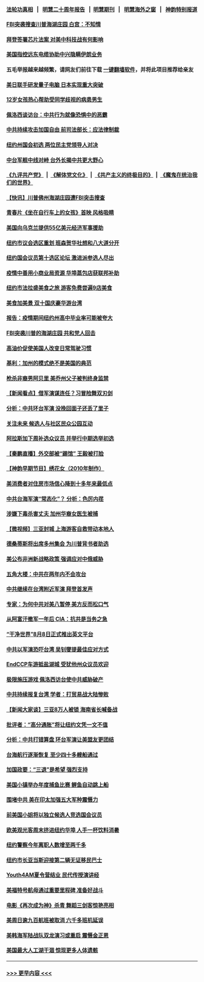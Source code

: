 #### [法轮功真相](https://github.com/gfw-breaker/truth/blob/master/README.md?t=0) &nbsp;&nbsp;|&nbsp;&nbsp; [明慧二十周年报告](https://github.com/gfw-breaker/mh-reports/blob/master/README.md?t=0) &nbsp;&nbsp;|&nbsp;&nbsp;[明慧期刊](https://github.com/gfw-breaker/mh-qikan) &nbsp;&nbsp;|&nbsp;&nbsp; [明慧海外之窗](https://github.com/gfw-breaker/mh-news/blob/master/README.md?t=0) &nbsp;&nbsp;|&nbsp;&nbsp; [神韵特别报道](https://github.com/gfw-breaker/mh-news/blob/master/shenyun.md?t=0)
#### [FBI突袭搜查川普海湖庄园 白宫：不知情](../pages/nsc412/n13798950.md?t=08100251) 
#### [拜登签署芯片法案 对美中科技战有何影响](../pages/nsc412/n13798973.md?t=08100251) 
#### [美国指控远东电缆协助中兴隐瞒伊朗业务](../pages/nsc412/n13798971.md?t=08100251) 
#### 五毛举报越来越频繁，请网友们前往下载 [一键翻墙软件](https://github.com/gfw-breaker/ssr-accounts)，并将此项目推荐给亲友
#### [美日联手研发量子电脑 日本实现重大突破](../pages/nsc412/n13798979.md?t=08100251) 
#### [12岁女孩热心帮助受同学歧视的病患男生](../pages/nsc412/n13798810.md?t=08100251) 
#### [佩洛西谈访台：中共行为就像恐惧中的恶霸](../pages/nsc412/n13798920.md?t=08100251) 
#### [中共持续攻击加国自由 前司法部长：应法律制裁](../pages/nsc412/n13798533.md?t=08100251) 
#### [纽约州国会初选 两位民主党领导人对决](../pages/nsc412/n13798508.md?t=08100251) 
#### [中台军舰中线对峙 台外长揭中共更大野心](../pages/nsc412/n13798740.md?t=08100251) 
#### [《九评共产党》](https://github.com/begood0513/9ping.md/blob/master/README.md) &nbsp;|&nbsp; [《解体党文化》](../../../../jtdwh.md/blob/master/README.md)  &nbsp;|&nbsp; [《共产主义的终极目的》](../../../../gczydzjmd.md/blob/master/README.md) &nbsp;|&nbsp; [《魔鬼在统治我们的世界》](../../../../mgztzwmdsj.md/blob/master/README.md) 
#### [【快讯】川普佛州海湖庄园遭FBI突击搜查](../pages/nsc412/n13798436.md?t=08100251) 
#### [青春片《坐在自行车上的女孩》首映 风格吸睛](../pages/nsc412/n13798524.md?t=08100251) 
#### [美国向乌克兰提供55亿美元经济军事援助](../pages/nsc412/n13798555.md?t=08100251) 
#### [纽约市议会选区重划 班森贺华社想和八大道分开](../pages/nsc412/n13798562.md?t=08100251) 
#### [纽约国会议员第十选区论坛 激进派参选人尽出](../pages/nsc412/n13798566.md?t=08100251) 
#### [疫情中善用小商业局资源 华埠蒸包店获联邦补助](../pages/nsc412/n13798543.md?t=08100251) 
#### [纽约市法拉盛美食之旅 游客免费尝遍9店美食](../pages/nsc412/n13798517.md?t=08100251) 
#### [美食加美景 双十国庆豪华游台湾](../pages/nsc412/n13798515.md?t=08100251) 
#### [报告：疫情期间纽约州高中毕业率可能被夸大](../pages/nsc412/n13798513.md?t=08100251) 
#### [FBI突袭川普的海湖庄园 共和党人回击](../pages/nsc412/n13798479.md?t=08100251) 
#### [高油价促使美国人改变日常驾驶习惯](../pages/nsc412/n13798504.md?t=08100251) 
#### [基利：加州的模式绝不是美国的典范](../pages/nsc412/n13798498.md?t=08100251) 
#### [枪杀非裔男阿贝里 美乔州父子被判终身监禁](../pages/nsc412/n13798414.md?t=08100251) 
#### [【新闻看点】借军演谋连任？习冒险舞双刃剑](../pages/nsc412/n13798415.md?t=08100251) 
#### [分析：中共环台军演 没挽回面子还丢了里子](../pages/nsc412/n13798433.md?t=08100251) 
#### [关注未来 候选人与社区民众公园互动](../pages/nsc412/n13798435.md?t=08100251) 
#### [阿拉斯加下周补选众议员 并举行中期选举初选](../pages/nsc412/n13798363.md?t=08100251) 
#### [【秦鹏直播】外交部被“踢馆” 王毅被打脸](../pages/nsc412/n13798303.md?t=08100251) 
#### [【神韵早期节目】绣花女（2010年制作）](../pages/nsc412/n13798380.md?t=08100251) 
#### [美消费者对住房市场信心降到十多年来最低点](../pages/nsc412/n13798411.md?t=08100251) 
#### [中共台海军演“常态化”？ 分析：色厉内荏](../pages/nsc412/n13798313.md?t=08100251) 
#### [涉嫌下毒杀害丈夫 加州华裔女医生被捕](../pages/nsc412/n13798366.md?t=08100251) 
#### [【微视频】三亚封城 上海游客自救带动本地人](../pages/nsc412/n13798298.md?t=08100251) 
#### [德桑蒂斯将出席多州集会 为川普背书者助选](../pages/nsc412/n13798296.md?t=08100251) 
#### [美公布非洲新战略政策 强调应对中俄威胁](../pages/nsc412/n13798330.md?t=08100251) 
#### [五角大楼：中共在两年内不会攻台](../pages/nsc412/n13798354.md?t=08100251) 
#### [中共继续在台湾附近军演 拜登首发声](../pages/nsc412/n13798310.md?t=08100251) 
#### [专家：为何中共对美八暂停 美方反而松口气](../pages/nsc412/n13798323.md?t=08100251) 
#### [从阿富汗撤军一年后 CIA：抗共是当务之急](../pages/nsc412/n13798224.md?t=08100251) 
#### [“干净世界”8月8日正式推出英文平台](../pages/nsc412/n13798327.md?t=08100251) 
#### [中共以军演恐吓台湾 吴钊燮提最佳应对方式](../pages/nsc412/n13798312.md?t=08100251) 
#### [EndCCP车游抵盐湖城 受犹他州众议员欢迎](../pages/nsc412/n13797993.md?t=08100251) 
#### [极限施压游戏 佩洛西访台使中共威胁破产](../pages/nsc412/n13798285.md?t=08100251) 
#### [中共持续报复台湾 学者：打贸易战大陆惨败](../pages/nsc412/n13798316.md?t=08100251) 
#### [【新闻大家谈】三亚8万人被锁 海南省长喊备战](../pages/nsc412/n13798237.md?t=08100251) 
#### [批评者：“高分通胀”将让纽约文凭一文不值](../pages/nsc412/n13797821.md?t=08100251) 
#### [分析：中共打错算盘 环台军演让美盟友更团结](../pages/nsc412/n13797669.md?t=08100251) 
#### [台海航行逐渐恢复 至少四十多艘船通过](../pages/nsc412/n13798173.md?t=08100251) 
#### [加国政要：“三退”是希望 强烈支持](../pages/nsc412/n13798122.md?t=08100251) 
#### [美国小镇举办年度捕鱼比赛 鲤鱼自动跳上船](../pages/nsc412/n13798067.md?t=08100251) 
#### [围堵中共 美在印太加强五大军种震慑力](../pages/nsc412/n13798047.md?t=08100251) 
#### [前美国小姐将以独立候选人竞选国会议员](../pages/nsc412/n13797813.md?t=08100251) 
#### [欧美观光客周末挤进纽约华埠 人手一杯饮料消暑](../pages/nsc412/n13797873.md?t=08100251) 
#### [纽约警察今年离职人数增至两千多](../pages/nsc412/n13797819.md?t=08100251) 
#### [纽约市长亚当斯迎接第二辆无证移民巴士](../pages/nsc412/n13797877.md?t=08100251) 
#### [Youth4AM夏令营结业 民代传授演讲经](../pages/nsc412/n13797875.md?t=08100251) 
#### [美福特号航母通过重要里程碑 准备好战斗](../pages/nsc412/n13797781.md?t=08100251) 
#### [电影《再次成为神》杀青 舞蹈三剑客惊艳亮相](../pages/nsc412/n13797720.md?t=08100251) 
#### [美周日逾九百航班被取消 六千多班机延误](../pages/nsc412/n13797692.md?t=08100251) 
#### [美韩海军陆战队双龙演习或重启 震慑金正恩](../pages/nsc412/n13797750.md?t=08100251) 
#### [美国最大人工湖干涸 惊现更多人体遗骸](../pages/nsc412/n13797753.md?t=08100251) 

----
#### [ >>> 更早内容 <<< ](../indexes/nsc412-earlier.md)
